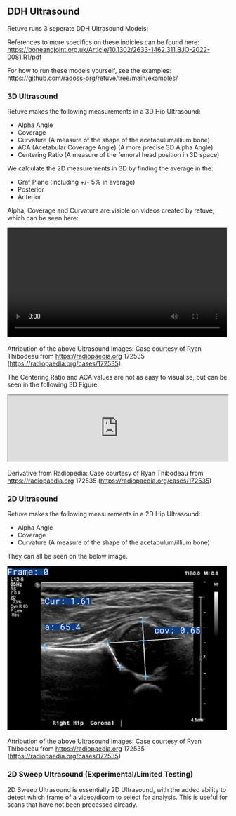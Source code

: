 ## DDH Ultrasound

Retuve runs 3 seperate DDH Ultrasound Models:

References to more specifics on these indicies can be found here: https://boneandjoint.org.uk/Article/10.1302/2633-1462.311.BJO-2022-0081.R1/pdf

For how to run these models yourself, see the examples: https://github.com/radoss-org/retuve/tree/main/examples/

### 3D Ultrasound

Retuve makes the following measurements in a 3D Hip Ultrasound:
- Alpha Angle
- Coverage
- Curvature (A measure of the shape of the acetabulum/illium bone)
- ACA (Acetabular Coverage Angle) (A more precise 3D Alpha Angle)
- Centering Ratio (A measure of the femoral head position in 3D space)

We calculate the 2D measurements in 3D by finding the average in the:
- Graf Plane (including +/- 5% in average)
- Posterior
- Anterior

Alpha, Coverage and Curvature are visible on videos created by retuve, which can be seen here:


<video width="500" controls>
  <source src="https://github.com/radoss-org/radoss-creative-commons/raw/main/other/ultrasound/172535.mp4" type="video/mp4">
</video>

Attribution of the above Ultrasound Images: Case courtesy of Ryan Thibodeau from https://radiopaedia.org 172535 (https://radiopaedia.org/cases/172535)

The Centering Ratio and ACA values are not as easy to visualise, but can be seen in the following 3D Figure:

<iframe src="https://html-preview.github.io/?url=https://github.com/radoss-org/radoss-creative-commons/raw/main/other/ultrasound/172535.html" width="500"></iframe>

Derivative from Radiopedia: Case courtesy of Ryan Thibodeau from https://radiopaedia.org 172535 (https://radiopaedia.org/cases/172535)

### 2D Ultrasound

Retuve makes the following measurements in a 2D Hip Ultrasound:
- Alpha Angle
- Coverage
- Curvature (A measure of the shape of the acetabulum/illium bone)

They can all be seen on the below image.

<img src="https://raw.githubusercontent.com/radoss-org/radoss-creative-commons/main/other/ultrasound/172535_0_processed.png" alt="drawing" width="500"/>

Attribution of the above Ultrasound Images: Case courtesy of Ryan Thibodeau from https://radiopaedia.org 172535 (https://radiopaedia.org/cases/172535)

### 2D Sweep Ultrasound (Experimental/Limited Testing)

2D Sweep Ultrasound is essentially 2D Ultrasound, with the added ability to detect which frame of a video/dicom to select
for analysis. This is useful for scans that have not been processed already.